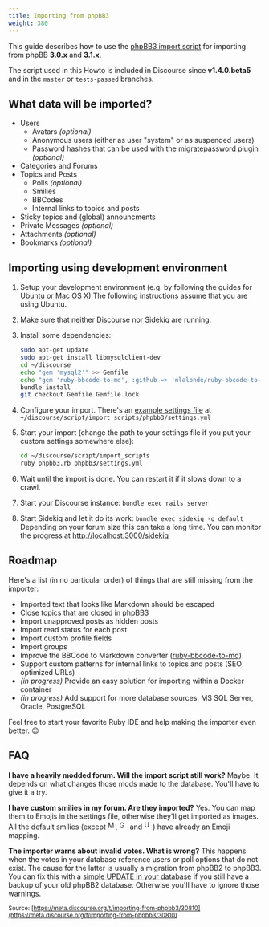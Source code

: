```yaml
---
title: Importing from phpBB3
weight: 380
---
```


This guide describes how to use the [phpBB3 import script][1] for importing from phpBB **3.0.x** and **3.1.x**.

The script used in this Howto is included in Discourse since **v1.4.0.beta5** and in the `master` or `tests-passed` branches.

## What data will be imported?
- Users
  - Avatars *(optional)*
  - Anonymous users (either as user "system" or as suspended users)
  - Password hashes that can be used with the [migratepassword plugin][6] *(optional)*
- Categories and Forums
- Topics and Posts
  - Polls *(optional)*
  - Smilies
  - BBCodes
  - Internal links to topics and posts
- Sticky topics and (global) announcments
- Private Messages *(optional)*
- Attachments *(optional)*
- Bookmarks *(optional)*


## Importing using development environment
1. Setup your development environment (e.g. by following the guides for [Ubuntu][2] or [Mac OS X][3])
   The following instructions assume that you are using Ubuntu.

1. Make sure that neither Discourse nor Sidekiq are running.

1. Install some dependencies:

    ```bash
    sudo apt-get update
    sudo apt-get install libmysqlclient-dev
    cd ~/discourse
    echo "gem 'mysql2'" >> Gemfile
    echo "gem 'ruby-bbcode-to-md', :github => 'nlalonde/ruby-bbcode-to-md'" >> Gemfile
    bundle install
    git checkout Gemfile Gemfile.lock
    ```

1. Configure your import. There's an [example settings file][4] at `~/discourse/script/import_scripts/phpbb3/settings.yml`

1. Start your import (change the path to your settings file if you put your custom settings somewhere else):

    ```bash
    cd ~/discourse/script/import_scripts
    ruby phpbb3.rb phpbb3/settings.yml
    ```

1. Wait until the import is done. You can restart it if it slows down to a crawl.

1. Start your Discourse instance: `bundle exec rails server`

1. Start Sidekiq and let it do its work: `bundle exec sidekiq -q default`
   Depending on your forum size this can take a long time. You can monitor the progress at [http://localhost:3000/sidekiq][5] 


## Roadmap
Here's a list (in no particular order) of things that are still missing from the importer:

- Imported text that looks like Markdown should be escaped
- Close topics that are closed in phpBB3
- Import unapproved posts as hidden posts
- Import read status for each post
- Import custom profile fields
- Import groups
- Improve the BBCode to Markdown converter ([ruby-bbcode-to-md][7])
- Support custom patterns for internal links to topics and posts (SEO optimized URLs)
- *(in progress)* Provide an easy solution for importing within a Docker container
- *(in progress)* Add support for more database sources: MS SQL Server, Oracle, PostgreSQL

Feel free to start your favorite Ruby IDE and help making the importer even better. :wink:   


## FAQ
**I have a heavily modded forum. Will the import script still work?**
  Maybe. It depends on what changes those mods made to the database. You'll have to give it a try.

**I have custom smilies in my forum. Are they imported?**
  Yes. You can map them to Emojis in the settings file, otherwise they'll get imported as images. All the default smilies (except <img src="//discourse-meta.s3-us-west-1.amazonaws.com/original/3X/4/4/442e459c5ced45cb70e8a05e77e07cea6fee4928.gif" width="15" height="17" title="Mr. Green">, <img src="//discourse-meta.s3-us-west-1.amazonaws.com/original/3X/5/a/5ab5dab9a2b10cda0879d36b4794bf6f0f0bb7bc.gif" width="17" height="17" title="Geek"> and <img src="//discourse-meta.s3-us-west-1.amazonaws.com/original/3X/6/0/60aa0bc609d6c1cf1242a151e9c1410e4f9e6e44.gif" width="17" height="18" title="Uber Geek">) have already an Emoji mapping.

**The importer warns about invalid votes. What is wrong?**
  This happens when the votes in your database reference users or poll options that do not exist. The cause for the latter is usually a migration from phpBB2 to phpBB3. You can fix this with a [simple UPDATE in your database][8] if you still have a backup of your old phpBB2 database. Otherwise you'll have to ignore those warnings.


  [1]: https://github.com/discourse/discourse/blob/master/script/import_scripts/phpbb3.rb
  [2]: https://meta.discourse.org/t/beginners-guide-to-install-discourse-on-ubuntu-for-development/14727
  [3]: https://meta.discourse.org/t/beginners-guide-to-install-discourse-on-mac-os-x-for-development/15772
  [4]: https://github.com/discourse/discourse/blob/master/script/import_scripts/phpbb3/settings.yml
  [5]: http://localhost:3000/sidekiq
  [6]: https://github.com/discoursehosting/discourse-migratepassword
  [7]: https://github.com/nlalonde/ruby-bbcode-to-md
  [8]: https://gist.github.com/gschlager/c6ba58bdd2fa2839aebd

<small class="documentation-source">Source: [https://meta.discourse.org/t/importing-from-phpbb3/30810](https://meta.discourse.org/t/importing-from-phpbb3/30810)</small>
